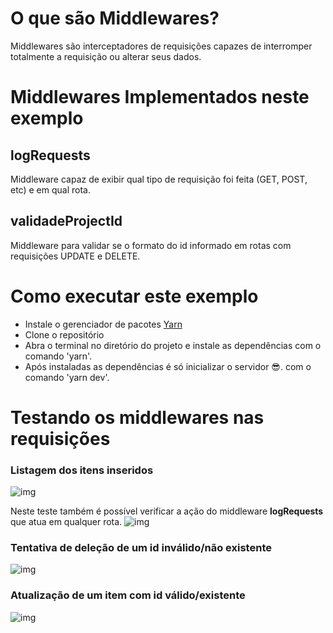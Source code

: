 # O que são Middlewares?
Middlewares são interceptadores de requisições capazes de interromper totalmente a requisição ou alterar seus dados.

# Middlewares Implementados neste exemplo

## logRequests
Middleware capaz de exibir qual tipo de requisição foi feita (GET, POST, etc) e em qual rota.

## validadeProjectId
Middleware para validar se o formato do id informado em rotas com requisições UPDATE e DELETE. 

# Como executar este exemplo
- Instale o gerenciador de pacotes [Yarn](https://classic.yarnpkg.com/en/docs/install/#windows-stable)
- Clone o repositório
- Abra o terminal no diretório do projeto e instale as dependências com o comando 'yarn'.
- Após instaladas as dependências é só inicializar o servidor 😎. com o comando 'yarn dev'.

# Testando os middlewares nas requisições

### Listagem dos itens inseridos
![img](https://github.com/AlekOliveira/Middlewares)

Neste teste também é possível verificar a ação do middleware **logRequests**
que atua em qualquer rota.
![img](https://github.com/AlekOliveira/Middlewares)

### Tentativa de deleção de um id inválido/não existente
![img](https://github.com/AlekOliveira/Middlewares)

### Atualização de um item com id válido/existente
![img](https://github.com/AlekOliveira/Middlewares)